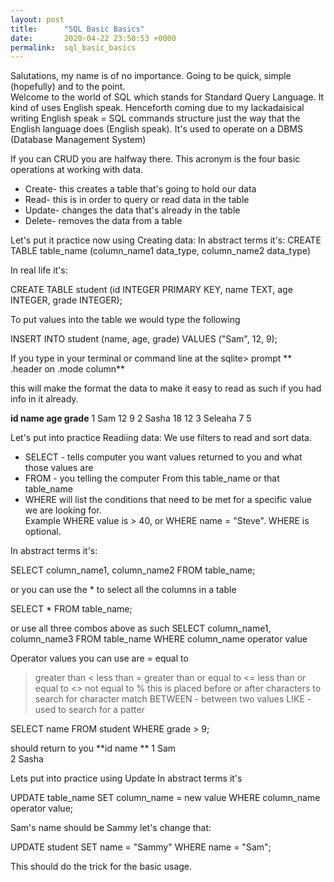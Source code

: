 ```yaml
---
layout: post
title:      "SQL Basic Basics"
date:       2020-04-22 23:50:53 +0000
permalink:  sql_basic_basics
---
```



Salutations, my name is of no importance.  Going to be quick, simple (hopefully) and to the point.  
Welcome to the world of SQL which stands for Standard Query Language.  It kind of uses English
speak.  Henceforth coming due to my lackadaisical writing English speak = SQL commands structure 
just the way that the English language does (English speak).  It's used to operate on a DBMS (Database
Management System)

If you can CRUD you are halfway there.  This acronym is the four basic operations at working with data. 

* Create- this creates a table that's going to hold our data
* Read- this is in order to query or read data in the table
* Update- changes the data that's already in the table
* Delete- removes the data from a table

Let's put it practice now using Creating data:
In abstract terms it's:
 CREATE TABLE table_name (column_name1  data_type, column_name2 data_type)
 
 In real life it's:

CREATE TABLE student (id INTEGER PRIMARY KEY,  name TEXT, age INTEGER,  grade INTEGER);

To put values into the table we would type the following

INSERT INTO student (name, age, grade) 
VALUES ("Sam", 12, 9);


If you type in your terminal or command line  at the  sqlite> prompt 
** .header on
 .mode column**

this will make the format the data to make it easy to read as such if you had info in it already.

**id    name    age    grade**
1         Sam         12          9
2         Sasha       18         12
3        Seleaha    7             5

Let's put into practice  Readiing data:
We use filters to read and sort data.
* SELECT - tells computer you want values returned to you and what those values are
* FROM -  you telling the computer From this table_name or that table_name
* WHERE will list the conditions that need to be met for a specific value we are looking for.  
     Example WHERE value is > 40,  or WHERE name = "Steve".  WHERE is optional.

In abstract terms it's:

SELECT column_name1, column_name2 FROM table_name;

or you can use the * to select all the columns in a table

SELECT * FROM table_name;

or use all three combos above as such
SELECT column_name1, column_name3
FROM table_name
WHERE column_name operator value

Operator values you can use are
= equal to
> greater than
< less than
>= greater than or equal to
<= less than or equal to
<> not equal to
% this is placed before or after characters to search for character match
BETWEEN - between two values
LIKE - used to search for a patter

SELECT name  FROM  student WHERE grade > 9;

should return to you 
**id    name   **
1         Sam         
2         Sasha       

Lets put into practice using Update
In abstract terms it's
 
 UPDATE table_name 
 SET column_name = new value 
 WHERE column_name operator value;  
 
 Sam's name should be Sammy let's change that:
 
 UPDATE student SET name = "Sammy"
 WHERE name = "Sam";
 
 This should do the trick for the basic usage.  
 




      




 
